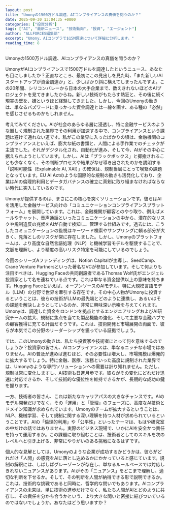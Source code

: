 ```yaml
---
layout: post
title: "Umonyの1500万ドル調達、AIコンプライアンスの真価を問うのか？"
date: 2025-09-30 13:04:35 +0000
categories: ["投資分析"]
tags: ["AI", "最新ニュース", "技術動向", "投資", "エージェント"]
author: "ALLFORCES編集部"
excerpt: "Umony、AIコンプラで$15M調達について詳細に分析します。"
reading_time: 8
---
```


Umonyの1500万ドル調達、AIコンプライアンスの真価を問うのか？

UmonyがAIコンプライアンスで1500万ドルを調達したというニュース、あなたも目にしましたか？正直なところ、最初にこの見出しを見た時、「また新しいAIスタートアップが資金調達か」と、少しばかり斜に構えてしまったんですよ。この20年間、シリコンバレーから日本の大手企業まで、数えきれないほどのAIプロジェクトを見てきましたからね。新しい技術がもたらす熱狂と、その後に続く現実の壁を、嫌というほど経験してきました。しかし、今回のUmonyの動きは、単なるバズワードに乗っかった資金調達とは一線を画す、ある種の「必然」を感じさせるものかもしれません。

考えてみてください。AIが社会のあらゆる層に浸透し、特に金融サービスのような厳しく規制された業界でその利用が加速する中で、コンプライアンスという課題は避けて通れない道です。私がこの業界に入ったばかりの頃は、金融機関のコンプライアンスといえば、膨大な紙の書類と、人間による手作業でのチェックが主流でした。それがデジタル化され、自動化が進み、そして今、AIがその中心に据えられようとしています。しかし、AIは「ブラックボックス」と揶揄されることも少なくなく、その判断プロセスや結果がなぜ導き出されたのかを説明する「説明可能性（Explainable AI, XAI）」の確保は、規制当局にとって喫緊の課題となっています。EU AI Actのような国際的な規制の動きも活発化しており、企業はAIの倫理的利用とデータガバナンスの確立に真剣に取り組まなければならない時代に突入しているのです。

Umonyが提供するのは、まさにこの核心を突くソリューションです。彼らはAIを活用した金融サービス向けの「コミュニケーションコンプライアンスプラットフォーム」を展開しています。これは、金融機関が顧客とのやり取り、例えばメールやチャット、音声通話といったコミュニケーションの中から、潜在的なリスクや規制違反の兆候をAIが自動で検知し、管理する仕組みです。過去には、こうしたコミュニケーションの監視はキーワード検索やサンプリングに頼る部分が大きく、見落としのリスクが常に存在しました。しかし、Umonyのプラットフォームは、より高度な自然言語処理（NLP）と機械学習モデルを駆使することで、文脈を理解し、より精度の高いリスク特定を可能にしているのでしょう。

今回のシリーズAファンディングは、Notion Capitalが主導し、SeedCamp、Crane Venture Partnersといった著名なVCが参加しています。そして何よりも注目すべきは、Hugging Faceの共同創設者であるThomas Wolf氏がエンジェル投資家として名を連ねている点です。これは単なる資金提供以上の意味を持ちます。Hugging Faceといえば、オープンソースのAIモデル、特に大規模言語モデル（LLM）の分野で世界を牽引する存在です。その中心人物がUmonyに投資するということは、彼らの技術がLLMの最先端とどのように連携し、あるいはその課題を解決しようとしているのか、非常に興味深い示唆を与えてくれます。Umonyは、調達した資金をロンドンを拠点とするエンジニアリングおよびAI研究チームの拡大、規制に焦点を当てた製品機能の強化、そして主要な金融ハブでの顧客獲得に充てる計画だそうです。これは、技術開発と市場展開の両面で、彼らが本気でこの分野のリーダーシップを狙っている証拠でしょう。

では、このUmonyの動きは、私たち投資家や技術者にとって何を意味するのでしょうか？投資家の皆さん、AIコンプライアンスは、単なるニッチな市場ではありません。AIの普及が進めば進むほど、その必要性は増大し、市場規模は爆発的に拡大するでしょう。特に金融、医療、法務といった高度に規制された業界では、Umonyのような専門ソリューションへの需要は計り知れません。ただし、規制は常に変化しますし、AI技術も日進月歩です。彼らがその変化にどれだけ迅速に対応できるか、そして技術的な優位性を維持できるかが、長期的な成功の鍵を握ります。

一方、技術者の皆さん、これは新たなキャリアパスの大きなチャンスです。AIのモデル開発だけでなく、その「運用」と「管理」のフェーズに、高度なAI技術とドメイン知識が求められています。Umonyのチームが拡大するということは、NLP、機械学習、そして規制に関する深い理解を持つ人材が求められているということです。AIの「倫理的利用」や「公平性」といったテーマは、もはや研究室の中だけの話ではありません。実際のビジネス現場で、いかにAIを安全かつ責任を持って運用するか。この課題に取り組むことは、技術者としてのスキルを次のレベルへと引き上げる、非常にやりがいのある挑戦になるはずです。

個人的な見解としては、Umonyのような企業が成功するかどうかは、彼らがどれだけ「人間」の感覚をAIに落とし込めるかにかかっていると感じています。規制の解釈には、しばしばグレーゾーンが存在し、単なるルールベースでは対応しきれないニュアンスがあります。AIがその「ニュアンス」をどこまで理解し、適切な判断を下せるか。そして、その判断を人間が納得できる形で説明できるか。これは、技術的な挑戦であると同時に、哲学的な問いでもあります。AIコンプライアンスの未来は、単に技術の進歩だけでなく、私たち人間がAIとどのように共存し、その責任を分かち合うかという、より大きな問いと密接に結びついているのではないでしょうか。あなたはどう思いますか？

